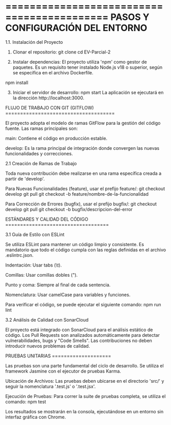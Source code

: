 ===========================================
PASOS Y CONFIGURACIÓN DEL ENTORNO
==============================================

1.1. Instalación del Proyecto

1. Clonar el repositorio: git clone <URL-del-repositorio> cd EV-Parcial-2

2. Instalar dependencias:
El proyecto utiliza 'npm' como gestor de paquetes. Es un requisito tener instalado Node.js v18 o superior, según se especifica en el archivo Dockerfile.

npm install

3. Iniciar el servidor de desarrollo: npm start
La aplicación se ejecutará en la dirección http://localhost:3000.

FLUJO DE TRABAJO CON GIT (GITFLOW) =====================================

El proyecto adopta el modelo de ramas GitFlow para la gestión del código fuente. Las ramas principales son:

main: Contiene el código en producción estable.

develop: Es la rama principal de integración donde convergen las nuevas funcionalidades y correcciones.

2.1 Creación de Ramas de Trabajo

Toda nueva contribución debe realizarse en una rama específica creada a partir de 'develop'.

Para Nuevas Funcionalidades (feature), usar el prefijo feature/:
git checkout develop
git pull
git checkout -b feature/nombre-de-la-funcionalidad

Para Corrección de Errores (bugfix), usar el prefijo bugfix/:
git checkout develop
git pull
git checkout -b bugfix/descripcion-del-error

ESTÁNDARES Y CALIDAD DEL CÓDIGO ===================================

3.1 Guía de Estilo con ESLint

Se utiliza ESLint para mantener un código limpio y consistente. Es mandatorio que todo el código cumpla con las reglas definidas en el archivo .eslintrc.json.

Indentación: Usar tabs (\t).

Comillas: Usar comillas dobles (").

Punto y coma: Siempre al final de cada sentencia.

Nomenclatura: Usar camelCase para variables y funciones.

Para verificar el código, se puede ejecutar el siguiente comando:
npm run lint

3.2 Análisis de Calidad con SonarCloud

El proyecto está integrado con SonarCloud para el análisis estático de código. Los Pull Requests son analizados automáticamente para detectar vulnerabilidades, bugs y "Code Smells". Las contribuciones no deben introducir nuevos problemas de calidad.

PRUEBAS UNITARIAS ====================

Las pruebas son una parte fundamental del ciclo de desarrollo. Se utiliza el framework Jasmine con el ejecutor de pruebas Karma.

Ubicación de Archivos: Las pruebas deben ubicarse en el directorio 'src/' y seguir la nomenclatura '.test.js' o '.test.jsx'.

Ejecución de Pruebas: Para correr la suite de pruebas completa, se utiliza el comando:
npm test

Los resultados se mostrarán en la consola, ejecutándose en un entorno sin interfaz gráfica con Chrome.

